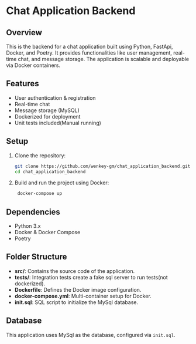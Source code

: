 # Chat Application Backend

## Overview

This is the backend for a chat application built using Python, FastApi, Docker, and Poetry. It provides functionalities like user management, real-time chat, and message storage. The application is scalable and deployable via Docker containers.

## Features

- User authentication & registration
- Real-time chat
- Message storage (MySQL)
- Dockerized for deployment
- Unit tests included(Manual running)

## Setup

1. Clone the repository:
   ```bash
   git clone https://github.com/wenkey-gm/chat_application_backend.git
   cd chat_application_backend

2. Build and run the project using Docker:
   ```bash
    docker-compose up
    ```

## Dependencies

- Python 3.x
- Docker & Docker Compose
- Poetry

## Folder Structure

- **src/**: Contains the source code of the application.
- **tests/**: Integration tests create a fake sql server to run tests(not dockerized).
- **Dockerfile**: Defines the Docker image configuration.
- **docker-compose.yml**: Multi-container setup for Docker.
- **init.sql**: SQL script to initialize the MySql database.

## Database

This application uses MySql as the database, configured via `init.sql`.

